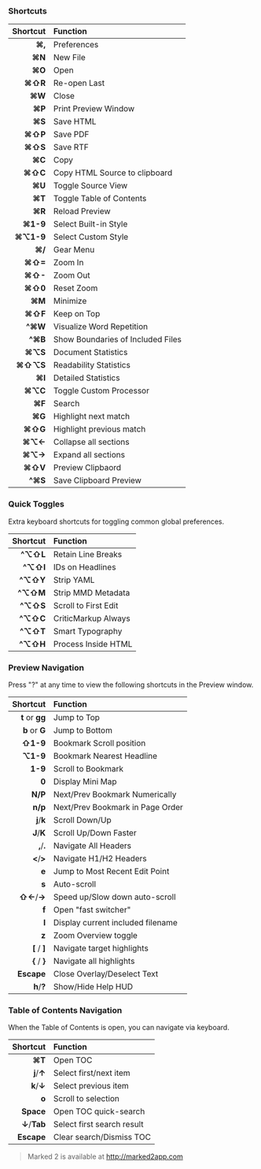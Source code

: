 ### Shortcuts

| Shortcut                      | Function                          |
| -----------------------:      | :----------------------------     |
| **&#x2318;,**                 | Preferences                       |
| **&#x2318;N**                 | New File                          |
| **&#x2318;O**                 | Open                              |
| **&#x2318;&#x21E7;R**         | Re-open Last                      |
| **&#x2318;W**                 | Close                             |
| **&#x2318;P**                 | Print Preview Window              |
| **&#x2318;S**                 | Save HTML                         |
| **&#x2318;&#x21E7;P**         | Save PDF                          |
| **&#x2318;&#x21E7;S**         | Save RTF                          |
| **&#x2318;C**                 | Copy                              |
| **&#x2318;&#x21E7;C**         | Copy HTML Source to clipboard     |
| **&#x2318;U**                 | Toggle Source View                |
| **&#x2318;T**                 | Toggle Table of Contents          |
| **&#x2318;R**                 | Reload Preview                    |
| **&#x2318;1-9**               | Select Built-in Style             |
| **&#x2318;&#x2325;1-9**       | Select Custom Style               |
| **&#x2318;/**                 | Gear Menu                         |
| **&#x2318;&#x21E7;=**         | Zoom In                           |
| **&#x2318;&#x21E7;-**         | Zoom Out                          |
| **&#x2318;&#x21E7;0**         | Reset Zoom                        |
| **&#x2318;M**                 | Minimize                          |
| **&#x2318;&#x21E7;F**         | Keep on Top                       |
| **^&#x2318;W**                | Visualize Word Repetition         |
| **^&#x2318;B**                | Show Boundaries of Included Files |
| **&#x2318;&#x2325;S**         | Document Statistics               |
| **&#x2318;&#x21E7;&#x2325;S** | Readability Statistics            |
| **&#x2318;I**                 | Detailed Statistics               |
| **&#x2318;&#x2325;C**         | Toggle Custom Processor           |
| **&#x2318;F**                 | Search                            |
| **&#x2318;G**                 | Highlight next match              |
| **&#x2318;&#x21E7;G**         | Highlight previous match          |
| **&#x2318;&#x2325;&larr;**    | Collapse all sections             |
| **&#x2318;&#x2325;&rarr;**    | Expand all sections               |
| **&#x2318;&#x21E7;V**         | Preview Clipbaord                 |
| **^&#x2318;S**                | Save Clipboard Preview            |




### Quick Toggles

Extra keyboard shortcuts for toggling common global preferences.

| Shortcut                 | Function                      |
| -----------------------: | :---------------------------- |
| **^&#x2325;&#x21E7;L**   | Retain Line Breaks            |
| **^&#x2325;&#x21E7;I**   | IDs on Headlines              |
| **^&#x2325;&#x21E7;Y**   | Strip YAML                    |
| **^&#x2325;&#x21E7;M**   | Strip MMD Metadata            |
| **^&#x2325;&#x21E7;S**   | Scroll to First Edit          |
| **^&#x2325;&#x21E7;C**   | CriticMarkup Always           |
| **^&#x2325;&#x21E7;T**   | Smart Typography              |
| **^&#x2325;&#x21E7;H**   | Process Inside HTML           |

### Preview Navigation

Press "?" at any time to view the following shortcuts in the Preview window.

| Shortcut                      | Function                          |
| -------------------------:    | :-------------------------------  |
| **t** or **gg**               | Jump to Top                       |
| **b** or **G**                | Jump to Bottom                    |
| **&#x21E7;1-9**               | Bookmark Scroll position          |
| **&#x2325;1-9**               | Bookmark Nearest Headline         |
| **1-9**                       | Scroll to Bookmark                |
| **0**                         | Display Mini Map                  |
| **N/P**                       | Next/Prev Bookmark Numerically    |
| **n/p**                       | Next/Prev Bookmark in Page Order  |
| **j**/**k**                   | Scroll Down/Up                    |
| **J**/**K**                   | Scroll Up/Down Faster             |
| **,**/**.**                   | Navigate All Headers              |
| **&lt;**/**&gt;**             | Navigate H1/H2 Headers            |
| **e**                         | Jump to Most Recent Edit Point    |
| **s**                         | Auto-scroll                       |
| **&#x21E7;&larr;**/**&rarr;** | Speed up/Slow down auto-scroll    |
| **f**                         | Open "fast switcher"              |
| **I**                         | Display current included filename |
| **z**                         | Zoom Overview toggle              |
| **[** / **]**                 | Navigate target highlights        |
| **{** / **}**                 | Navigate all highlights           |
| **Escape**                    | Close Overlay/Deselect Text       |
| **h**/**?**                   | Show/Hide Help HUD                |

### Table of Contents Navigation

When the Table of Contents is open, you can navigate via keyboard.

| Shortcut           | Function                   |
| -----------------: | :------------------------- |
| **&#x2318;T**      | Open TOC                   |
| **j**/**&uarr;**   | Select first/next item     |
| **k**/**&darr;**   | Select previous item       |
| **o**              | Scroll to selection        |
| **Space**          | Open TOC quick-search      |
| **&darr;**/**Tab** | Select first search result |
| **Escape**         | Clear search/Dismiss TOC   |

> Marked 2 is available at <http://marked2app.com>
